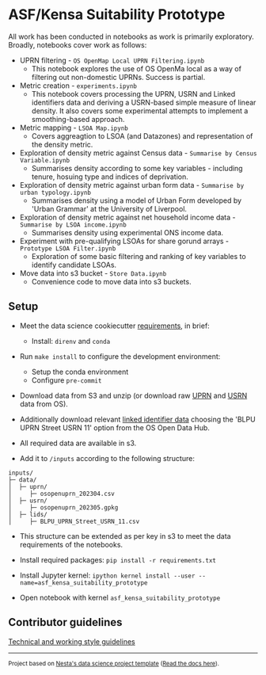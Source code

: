 <!-- #region -->

# ASF/Kensa Suitability Prototype

All work has been conducted in notebooks as work is primarily exploratory. Broadly, notebooks cover work as follows:

- UPRN filtering - `OS OpenMap Local UPRN Filtering.ipynb`
  - This notebook explores the use of OS OpenMa local as a way of filtering out non-domestic UPRNs. Success is partial.
- Metric creation - `experiments.ipynb`
  - This notebook covers processing the UPRN, USRN and Linked identifiers data and deriving a USRN-based simple measure of linear density. It also covers some experimental attempts to implement a smoothing-based approach.
- Metric mapping - `LSOA Map.ipynb`
  - Covers aggreagtion to LSOA (and Datazones) and representation of the density metric.
- Exploration of density metric against Census data - `Summarise by Census Variable.ipynb`
  - Summarises density according to some key variables - including tenure, hosuing type and indices of deprivation.
- Exploration of density metric against urban form data - `Summarise by urban typology.ipynb`
  - Summarises density using a model of Urban Form developed by 'Urban Grammar' at the University of Liverpool.
- Exploration of density metric against net household income data - `Summarise by LSOA income.ipynb`
  - Summarises density using experimental ONS income data.
- Experiment with pre-qualifying LSOAs for share gorund arrays - `Prototype LSOA Filter.ipynb`
  - Exploration of some basic filtering and ranking of key variables to identify candidate LSOAs.
- Move data into s3 bucket - `Store Data.ipynb`
  - Convenience code to move data into s3 buckets.

## Setup

- Meet the data science cookiecutter [requirements](http://nestauk.github.io/ds-cookiecutter/quickstart), in brief:
  - Install: `direnv` and `conda`
- Run `make install` to configure the development environment:

  - Setup the conda environment
  - Configure `pre-commit`

- Download data from S3 and unzip (or download raw [UPRN](https://beta.ordnancesurvey.co.uk/products/os-open-uprn) and [USRN](https://beta.ordnancesurvey.co.uk/products/os-open-usrn) data from OS).
- Additionally download relevant [linked identifier data](https://beta.ordnancesurvey.co.uk/products/os-open-linked-identifiers) choosing the 'BLPU UPRN Street USRN 11' option from the OS Open Data Hub.
- All required data are available in s3.
- Add it to `/inputs` according to the following structure:

```
inputs/
├─ data/
│  ├─ uprn/
│     ├─ osopenuprn_202304.csv
│  ├─ usrn/
│     ├─ osopenuprn_202305.gpkg
│  ├─ lids/
│     ├─ BLPU_UPRN_Street_USRN_11.csv
```

- This structure can be extended as per key in s3 to meet the data requirements of the notebooks.

- Install required packages: `pip install -r requirements.txt`
- Install Jupyter kernel: `ipython kernel install --user --name=asf_kensa_suitability_prototype`
- Open notebook with kernel `asf_kensa_suitability_prototype`

## Contributor guidelines

[Technical and working style guidelines](https://github.com/nestauk/ds-cookiecutter/blob/master/GUIDELINES.md)

---

<small><p>Project based on <a target="_blank" href="https://github.com/nestauk/ds-cookiecutter">Nesta's data science project template</a>
(<a href="http://nestauk.github.io/ds-cookiecutter">Read the docs here</a>).
</small>

<!-- #endregion -->
